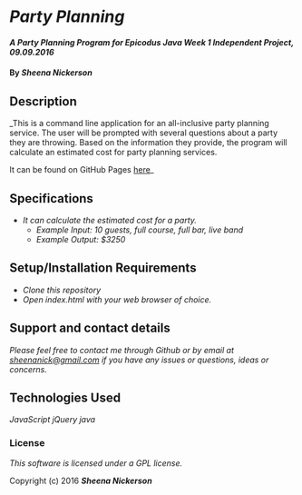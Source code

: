 # _Party Planning_

#### _A Party Planning Program for Epicodus Java Week 1 Independent Project, 09.09.2016_

#### By _**Sheena Nickerson**_

## Description

_This is a command line application for an all-inclusive party planning service. The user will be prompted with several questions about a party they are throwing. Based on the information they provide, the program will calculate an estimated cost for party planning services.

It can be found on GitHub Pages [here](https://sheenanick.github.io/java-party-planning)_

## Specifications

* _It can calculate the estimated cost for a party._
  * _Example Input: 10 guests, full course, full bar, live band_
  * _Example Output: $3250_

## Setup/Installation Requirements

* _Clone this repository_
* _Open index.html with your web browser of choice._

## Support and contact details

_Please feel free to contact me through Github or by email at sheenanick@gmail.com if you have any issues or questions, ideas or concerns._

## Technologies Used

_JavaScript_
_jQuery_
_java_

### License

*This software is licensed under a GPL license.*

Copyright (c) 2016 **_Sheena Nickerson_**
